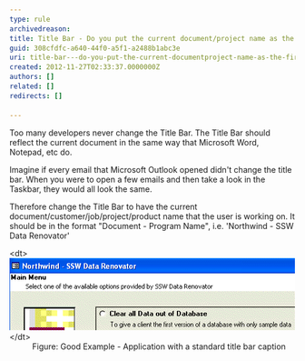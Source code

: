 ```yaml
---
type: rule
archivedreason: 
title: Title Bar - Do you put the current document/project name as the first word of your title bar?
guid: 308cfdfc-a640-44f0-a5f1-a2488b1abc3e
uri: title-bar---do-you-put-the-current-documentproject-name-as-the-first-word-of-your-title-bar
created: 2012-11-27T02:33:37.0000000Z
authors: []
related: []
redirects: []

---
```


Too many developers never change the Title Bar. The Title Bar should reflect the current document in the same way that Microsoft Word, Notepad, etc do.

<!--endintro-->

Imagine if every email that Microsoft Outlook opened didn't change the title bar. When you were to open a few emails and then take a look in the Taskbar, they would all look the same.

Therefore change the Title Bar to have the current document/customer/job/project/product name that the user is working on. It should be in the format "Document - Program Name", i.e. 'Northwind - SSW Data Renovator'
<dl class="goodImage">&lt;dt&gt;<img alt="Title Bar Caption" src="../../assets/imgTitleBarCaption.gif">&lt;/dt&gt;
<dd>Figure: Good Example - Application with a standard title bar caption</dd></dl>
